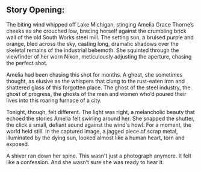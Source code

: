 ## Story Opening:

The biting wind whipped off Lake Michigan, stinging Amelia Grace Thorne’s cheeks as she crouched low, bracing herself against the crumbling brick wall of the old South Works steel mill. The setting sun, a bruised purple and orange, bled across the sky, casting long, dramatic shadows over the skeletal remains of the industrial behemoth. She squinted through the viewfinder of her worn Nikon, meticulously adjusting the aperture, chasing the perfect shot.

Amelia had been chasing this shot for months. A ghost, she sometimes thought, as elusive as the whispers that clung to the rust-eaten iron and shattered glass of this forgotten place. The ghost of the steel industry, the ghost of progress, the ghosts of the men and women who’d poured their lives into this roaring furnace of a city.

Tonight, though, felt different. The light was right, a melancholic beauty that echoed the stories Amelia felt swirling around her. She snapped the shutter, the click a small, defiant sound against the wind's howl. For a moment, the world held still. In the captured image, a jagged piece of scrap metal, illuminated by the dying sun, looked almost like a human heart, torn and exposed. 

A shiver ran down her spine. This wasn't just a photograph anymore. It felt like a confession. And she wasn’t sure she was ready to hear it.
